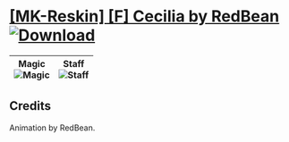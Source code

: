 # [\[MK-Reskin\] \[F\] Cecilia by RedBean](https://github.com/Klokinator/FE-Repo/tree/main/Battle%20Animations/Mounted%20-%20Valks,%20MKs,%20Magi/%5BMK-Reskin%5D%20%5BF%5D%20Cecilia%20by%20RedBean) [![Download](https://img.shields.io/badge/Download--red?style=social&logo=github)](https://minhaskamal.github.io/DownGit/#/home?url=https://github.com/Klokinator/FE-Repo/tree/main/Battle%20Animations/Mounted%20-%20Valks,%20MKs,%20Magi/%5BMK-Reskin%5D%20%5BF%5D%20Cecilia%20by%20RedBean)

| <b>Magic</b><br/><img alt="Magic" src="https://raw.githubusercontent.com/Klokinator/FE-Repo/main/Battle%20Animations/Mounted%20-%20Valks,%20MKs,%20Magi/%5BMK-Reskin%5D%20%5BF%5D%20Cecilia%20by%20RedBean/6.%20Magic/Magic.gif"/> | <b>Staff</b><br/><img alt="Staff" src="https://raw.githubusercontent.com/Klokinator/FE-Repo/main/Battle%20Animations/Mounted%20-%20Valks,%20MKs,%20Magi/%5BMK-Reskin%5D%20%5BF%5D%20Cecilia%20by%20RedBean/7.%20Staff/Staff.gif"/> |
| :---: | :---: |

## Credits

Animation by RedBean.

